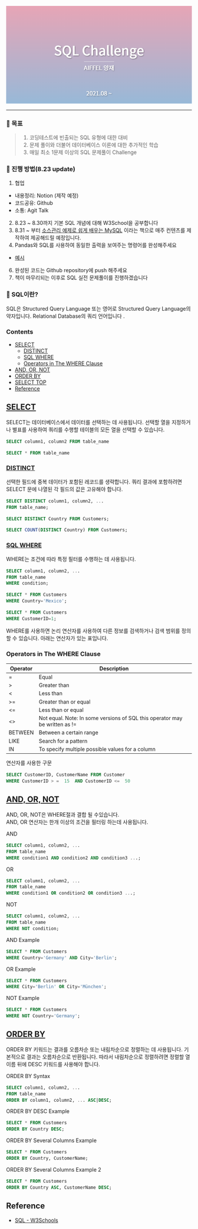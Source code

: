 <img src="./images/image.png"  ></img>

---

### 🌈 목표

>1. 코딩테스트에 빈출되는 SQL 유형에 대한 대비
>2. 문제 풀이와 더불어 데이터베이스 이론에 대한 추가적인 학습
>3. 매일 최소 1문제 이상의 SQL 문제풀이 Challenge


### 🙌 진행 방법(8.23 update)

1. 협업
  - 내용정리: Notion (제작 예정)
  - 코드공유: Github
  - 소통: Agit Talk
2. 8.23 ~ 8.30까지 기본 SQL 개념에 대해 W3School을 공부합니다
3. 8.31 ~ 부터 [소스관리 예제로 쉽게 배우는 MySQL](http://www.yes24.com/Product/Goods/6166962) 이라는 책으로 매주 컨텐츠를 제작하여 제공해드릴 예정입니다. 
4. Pandas와 SQL를 사용하여 동일한 출력을 보여주는 명령어를 완성해주세요
  - [예시](https://medium.com/jbennetcodes/how-to-rewrite-your-sql-queries-in-pandas-and-more-149d341fc53e)
6. 완성된 코드는 Github repository에 push 해주세요
7. 책이 마무리되는 이후로 SQL 실전 문제풀이를 진행하겠습니다 

### 📖 SQL이란?

SQL은 Structured Query Language 또는 영어로 Structured Query Language의 약자입니다. Relational Database의 쿼리 언어입니다 .

### Contents

- [SELECT](#select)
  - [DISTINCT](#distinct)
  - [SQL WHERE](#sql-where)
  - [Operators in The WHERE Clause](#operators-in-the-where-clause)
- [AND, OR, NOT](#and-or-not)
- [ORDER BY](#order-by)
- [SELECT TOP](#select-top)
- [Reference](#reference)

 ## [SELECT](https://www.w3schools.com/sql/sql_select.asp)

SELECT는 데이터베이스에서 데이터를 선택하는 데 사용됩니다. 선택할 열을 지정하거나 별표를 사용하여 쿼리를 수행할 테이블의 모든 열을 선택할 수 있습니다.

~~~~sql
SELECT column1, column2 FROM table_name
~~~~
~~~~sql
SELECT * FROM table_name
~~~~

  ### [DISTINCT](https://www.w3schools.com/sql/sql_istinct.asp)
  
선택한 필드에 중복 데이터가 포함된 레코드를 생략합니다. 쿼리 결과에 포함하려면 SELECT 문에 나열된 각 필드의 값은 고유해야 합니다.

~~~~sql
SELECT DISTINCT column1, column2, ...
FROM table_name;
~~~~

~~~~sql
SELECT DISTINCT Country FROM Customers;
~~~~

~~~~sql
SELECT COUNT(DISTINCT Country) FROM Customers;
~~~~
  ### [SQL WHERE](https://www.w3schools.com/sql/sql_where.asp)

WHERE는 조건에 따라 특정 필터를 수행하는 데 사용됩니다.

~~~~sql
SELECT column1, column2, ...
FROM table_name
WHERE condition;
~~~~
~~~~sql
SELECT * FROM Customers
WHERE Country='Mexico';
~~~~
~~~~sql
SELECT * FROM Customers
WHERE CustomerID=1;
~~~~

WHERE를 사용하면 논리 연산자를 사용하여 다른 정보를 검색하거나 검색 범위를 정의할 수 있습니다. 아래는 연산자가 있는 표입니다.

### Operators in The WHERE Clause
    
| Operator | Description |
| --- | --- |
| = | Equal |
| > | Greater than |
| < | Less than |
| >= | Greater than or equal |
| <= | Less than or equal |
| <> | Not equal. Note: In some versions of SQL this operator may be written as != |
| BETWEEN | Between a certain range |
| LIKE | Search for a pattern |
| IN | To specify multiple possible values for a column	|
 
연산자를 사용한 구문

~~~~sql
SELECT CustomerID, CustomerName FROM Customer
WHERE CustomerID > =  15  AND CustomerID <=  50
~~~~ 
 
## [AND, OR, NOT](https://www.w3schools.com/sql/sql_and_or.asp)
  
AND, OR, NOT은 WHERE절과 결합 될 수있습니다.  
AND, OR 연산자는 한개 이상의 조건을 필터링 하는데 사용됩니다.

AND
~~~~sql
SELECT column1, column2, ...
FROM table_name
WHERE condition1 AND condition2 AND condition3 ...;
~~~~
OR
~~~~sql
SELECT column1, column2, ...
FROM table_name
WHERE condition1 OR condition2 OR condition3 ...;
~~~~
NOT
~~~~sql
SELECT column1, column2, ...
FROM table_name
WHERE NOT condition;
~~~~~
AND Example
~~~~sql
SELECT * FROM Customers
WHERE Country='Germany' AND City='Berlin';
~~~~
OR Example
~~~~sql
SELECT * FROM Customers
WHERE City='Berlin' OR City='München';
~~~~

NOT Example
~~~~sql
SELECT * FROM Customers
WHERE NOT Country='Germany';
~~~~
    
 ## [ORDER BY](https://www.w3schools.com/sql/sql_orderby.asp)
 
ORDER BY 키워드는 결과를 오름차순 또는 내림차순으로 정렬하는 데 사용됩니다. 기본적으로 결과는 오름차순으로 반환됩니다. 따라서 내림차순으로 정렬하려면 정렬할 열 이름 뒤에 DESC 키워드를 사용해야 합니다.
 
 ORDER BY Syntax
 
 ~~~~sql
SELECT column1, column2, ...
FROM table_name
ORDER BY column1, column2, ... ASC|DESC;
 ~~~~

ORDER BY DESC Example

 ~~~~sql
SELECT * FROM Customers
ORDER BY Country DESC;
 ~~~~

ORDER BY Several Columns Example

 ~~~~sql
SELECT * FROM Customers
ORDER BY Country, CustomerName;
 ~~~~

ORDER BY Several Columns Example 2

 ~~~~sql
SELECT * FROM Customers
ORDER BY Country ASC, CustomerName DESC;
 ~~~~
 

 
 ## Reference
   

   * [SQL - W3Schools](https://www.w3schools.com/sql/sql_intro.asp)

